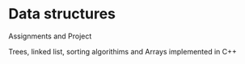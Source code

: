 # Data structures


Assignments and Project 

Trees, linked list, sorting algorithims and Arrays
implemented in C++ 
